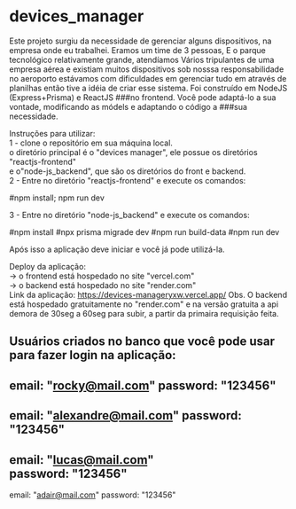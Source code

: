 # devices_manager

Este projeto surgiu da necessidade de gerenciar alguns dispositivos,
na empresa onde eu trabalhei. Eramos um time de 3 pessoas,
E o parque tecnológico relativamente grande, atendíamos
Vários tripulantes de uma empresa aérea e existiam
muitos dispositivos sob nosssa responsabilidade no aeroporto
estávamos com dificuldades em gerenciar tudo em através de planilhas
então tive a idéia de criar esse sistema. Foi construído em NodeJS (Express+Prisma) e ReactJS ###no frontend. Você pode adaptá-lo a sua vontade, modificando as módels e adaptando o código a ###sua necessidade.

Instruções para utilizar:  
1 - clone o repositório em sua máquina local.  
o diretório principal é o "devices manager", ele possue os diretórios "reactjs-frontend"  
e o"node-js_backend", que são os diretórios do front e backend.  
2 - Entre no diretório "reactjs-frontend" e execute os comandos:

#npm install; npm run dev

3 - Entre no diretório "node-js_backend" e execute os comandos:

#npm install
#npx prisma migrade dev
#npm run build-data
#npm run dev

Após isso a aplicação deve iniciar e você já pode utilizá-la.

Deploy da aplicação:  
-> o frontend está hospedado no site "vercel.com"  
-> o backend está hospedado no site "render.com"  
Link da aplicação: https://devices-manageryxw.vercel.app/ 
Obs. O backend está hospedado gratuitamente no "render.com" e na versão gratuita a api demora de 30seg a 60seg para 
subir, a partir da primaira requisição feita. 



Usuários criados no banco que você pode usar para fazer login na aplicação: 
-----------------------------------
email: "rocky@mail.com"
password: "123456"
-----------------------------------
email: "alexandre@mail.com"
password: "123456"
-----------------------------------
email: "lucas@mail.com"    
password: "123456"
-----------------------------------
email: "adair@mail.com"
password: "123456"
